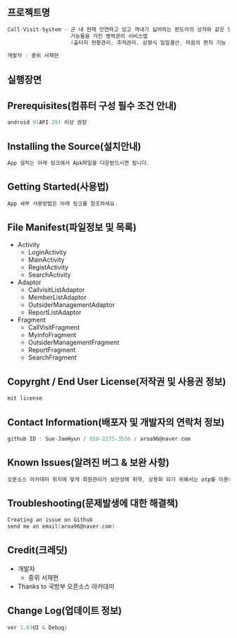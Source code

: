 ## 프로젝트명
```c
Call-Visit-System - 군 내 현재 만연하고 있고 꺼내기 싫어하는 판도라의 상자와 같은 병력관리 문제점을 보완하는
                    기능들을 가진 병력관리 서비스앱
                    (출타자 현황관리, 추적관리, 상향식 일일결산, 마음의 편지 기능 보유)
                    
개발자 : 중위 서재현
```
## 실행장면

## Prerequisites(컴퓨터 구성 필수 조건 안내)
```c
android 9(API 28) 이상 권장
```
## Installing the Source(설치안내)
```c
App 설치는 아래 링크에서 Apk파일을 다운받으시면 됩니다.
```

## Getting Started(사용법)
```c
App 세부 사용방법은 아래 링크를 참조하세요.
```

## File Manifest(파일정보 및 목록)

* Activity
  * LoginActivity
  * MainActivity
  * RegistActivity
  * SearchActivity
* Adaptor
  * CallvisitListAdaptor
  * MemberListAdaptor
  * OutsiderManagementAdaptor
  * ReportListAdaptor
* Fragment
  * CallVisitFragment
  * MyinfoFragment
  * OutsiderManagementFragment
  * ReportFragment
  * SearchFragment
  
## Copyrght / End User License(저작권 및 사용권 정보)
```c
mit license
```
## Contact Information(배포자 및 개발자의 연락처 정보)
```c
github ID : Sue-JaeHyun / 010-2275-3556 / aroa96@naver.com
```
## Known Issues(알려진 버그 & 보완 사항)
```c
오픈소스 아카데미 취지에 맞게 회원관리가 보안성에 취약, 상용화 되기 위해서는 otp를 이용하거나 기타 방식 고려 필요.
```
## Troubleshooting(문제발생에 대한 해결책)
```c
Creating an issue on Github
send me an email(aroa96@naver.com)
```
## Credit(크레딧)
* 개발자
  * 중위 서재현
* Thanks to 국방부 오픈소스 아카데미

## Change Log(업데이트 정보)
```c
ver 1.6(UI & Debug)
```
